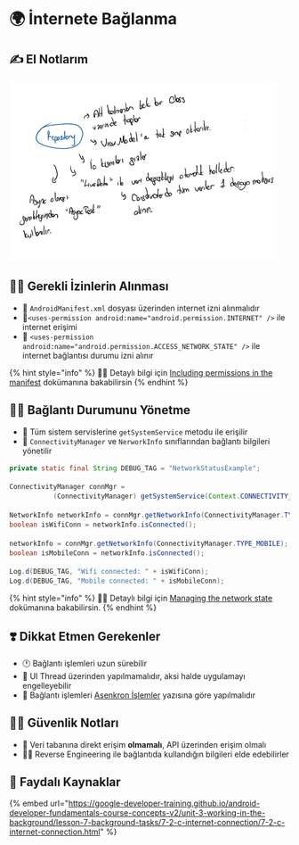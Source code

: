 # 🌍 İnternete Bağlanma

## ✍ El Notlarım

![](../.gitbook/assets/image%20%2822%29.png)

## 👮‍♂️ Gerekli İzinlerin Alınması

* 📃 `AndroidManifest.xml` dosyası üzerinden internet izni alınmalıdır
* 🐣`<uses-permission android:name="android.permission.INTERNET" />` ile internet erişimi 
* 🔸 `<uses-permission 
  android:name="android.permission.ACCESS_NETWORK_STATE" />` ile internet bağlantısı durumu izni alınır

{% hint style="info" %}
‍🧙‍♂ Detaylı bilgi için  [Including permissions in the manifest](https://google-developer-training.github.io/android-developer-fundamentals-course-concepts-v2/unit-3-working-in-the-background/lesson-7-background-tasks/7-2-c-internet-connection/7-2-c-internet-connection.html#permissions) dokümanına bakabilirsin
{% endhint %}

## 👨‍💼 Bağlantı Durumunu Yönetme

* 🧰 Tüm sistem servislerine `getSystemService` metodu ile erişilir
* 📶 `ConnectivityManager` ve `NerworkInfo` sınıflarından bağlantı bilgileri yönetilir

```java
private static final String DEBUG_TAG = "NetworkStatusExample";

ConnectivityManager connMgr = 
           (ConnectivityManager) getSystemService(Context.CONNECTIVITY_SERVICE);
           
NetworkInfo networkInfo = connMgr.getNetworkInfo(ConnectivityManager.TYPE_WIFI);
boolean isWifiConn = networkInfo.isConnected();

networkInfo = connMgr.getNetworkInfo(ConnectivityManager.TYPE_MOBILE);
boolean isMobileConn = networkInfo.isConnected();

Log.d(DEBUG_TAG, "Wifi connected: " + isWifiConn);
Log.d(DEBUG_TAG, "Mobile connected: " + isMobileConn);
```

{% hint style="info" %}
‍🧙‍♂ Detaylı bilgi için  [Managing the network state](https://google-developer-training.github.io/android-developer-fundamentals-course-concepts-v2/unit-3-working-in-the-background/lesson-7-background-tasks/7-2-c-internet-connection/7-2-c-internet-connection.html#manage_state) dokümanına bakabilirsin.
{% endhint %}

## ❣️ Dikkat Etmen Gerekenler

* 🕐 Bağlantı işlemleri uzun sürebilir
* 🚫 UI Thread üzerinden yapılmamalıdır, aksi halde uygulamayı engelleyebilir
* 💫 Bağlantı işlemleri [Asenkron İşlemler](../arkaplan/asynctask-ve-asynctaskloader.md) yazısına göre yapılmalıdır

## 👮‍♂️ Güvenlik Notları

* 🐣 Veri tabanına direkt erişim **olmamalı**, API üzerinden erişim olmalı
* 👨‍💻 Reverse Engineering ile bağlantıda kullandığın bilgileri elde edebilirler

## 🔗 Faydalı Kaynaklar

{% embed url="https://google-developer-training.github.io/android-developer-fundamentals-course-concepts-v2/unit-3-working-in-the-background/lesson-7-background-tasks/7-2-c-internet-connection/7-2-c-internet-connection.html" %}

